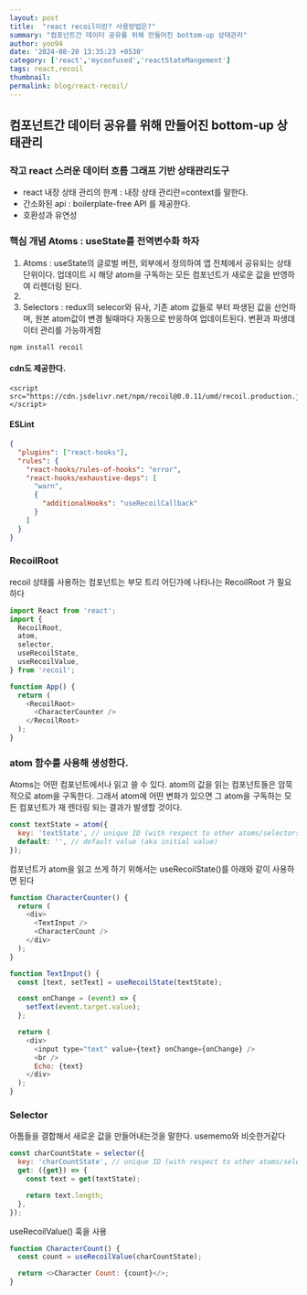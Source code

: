 ```yaml
---
layout: post
title:  "react recoil이란? 사용방법은?"
summary: "컴포넌트간 데이터 공유를 위해 만들어진 bottom-up 상태관리"
author: yoo94
date: '2024-08-20 13:35:23 +0530'
category: ['react','myconfused','reactStateMangement']
tags: react,recoil
thumbnail: 
permalink: blog/react-recoil/
---
```

## 컴포넌트간 데이터 공유를 위해 만들어진 bottom-up 상태관리

### 작고 react 스러운 데이터 흐름 그래프 기반 상태관리도구

- react 내장 상태 관리의 한계 : 내장 상태 관리란=context를 말한다.
- 간소화된 api : boilerplate-free API 를 제공한다.
- 호환성과 유연성

### 핵심 개념 Atoms : useState를 전역변수화 하자

1. Atoms : useState의 글로벌 버전, 외부에서 정의하여 앱 전체에서 공유되는 상태 단위이다. 업데이트 시 해당 atom을 구독하는 모든
컴포넌트가 새로운 값을 반영하여 리렌더링 된다.
2. 
3. Selectors : redux의 selecor와 유사, 기존 atom 값들로 부터 파생된 값을 선언하며, 원본 atom값이 변경 될때마다 자동으로 반응하여
업데이트된다. 변환과 파생데이터 관리를 가능하게함

```shell
npm install recoil
```
#### cdn도 제공한다.
```text
<script src="https://cdn.jsdelivr.net/npm/recoil@0.0.11/umd/recoil.production.js"></script>
```
#### ESLint
```json
{
  "plugins": ["react-hooks"],
  "rules": {
    "react-hooks/rules-of-hooks": "error",
    "react-hooks/exhaustive-deps": [
      "warn",
      {
        "additionalHooks": "useRecoilCallback"
      }
    ]
  }
}
```
### RecoilRoot
recoil 상태를 사용하는 컴포넌트는 부모 트리 어딘가에 나타나는 RecoilRoot 가 필요하다
```javascript
import React from 'react';
import {
  RecoilRoot,
  atom,
  selector,
  useRecoilState,
  useRecoilValue,
} from 'recoil';

function App() {
  return (
    <RecoilRoot>
      <CharacterCounter />
    </RecoilRoot>
  );
}
```

### atom 함수를 사용해 생성한다.
Atoms는 어떤 컴포넌트에서나 읽고 쓸 수 있다. atom의 값을 읽는 컴포넌트들은 암묵적으로 atom을 구독한다. 그래서 atom에 어떤 변화가 
있으면 그 atom을 구독하는 모든 컴포넌트가 재 렌더링 되는 결과가 발생할 것이다.
```javascript
const textState = atom({
  key: 'textState', // unique ID (with respect to other atoms/selectors)
  default: '', // default value (aka initial value)
});
```
컴포넌트가 atom을 읽고 쓰게 하기 위해서는 useRecoilState()를 아래와 같이 사용하면 된다
```javascript
function CharacterCounter() {
  return (
    <div>
      <TextInput />
      <CharacterCount />
    </div>
  );
}

function TextInput() {
  const [text, setText] = useRecoilState(textState);

  const onChange = (event) => {
    setText(event.target.value);
  };

  return (
    <div>
      <input type="text" value={text} onChange={onChange} />
      <br />
      Echo: {text}
    </div>
  );
}
```
### Selector
아톰들을 결합해서 새로운 값을 만들어내는것을 말한다. usememo와 비슷한거같다
```javascript
const charCountState = selector({
  key: 'charCountState', // unique ID (with respect to other atoms/selectors)
  get: ({get}) => {
    const text = get(textState);

    return text.length;
  },
});
```
useRecoilValue() 훅을 사용
```javascript
function CharacterCount() {
  const count = useRecoilValue(charCountState);

  return <>Character Count: {count}</>;
}
```

